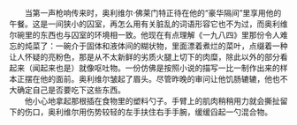 &emsp;&emsp;当第一声枪响传来时，奥利维尔·佛莱门特正待在他的“豪华隔间”里享用他的午餐。这是一间狭小的囚室，再怎么用有关脏乱的词语形容它也不为过，而奥利维尔碗里的东西也与囚室的环境相一致。他现在有点理解《一九八四》里那份令人难忘的炖菜了：一碗介于固体和液体间的糊状物，里面漂着煮烂的菜叶，点缀着一种让人怀疑的亮粉色，那是从不太新鲜的劣质火腿上切下的肉糜，除此以外的部分看起来（闻起来也是）就像呕吐物。一份仿佛是按照小说的描写一比一制作出来的样本正摆在他的面前。奥利维尔皱起了眉头。尽管昨晚的审问让他饥肠辘辘，他也不大确定自己是否要吃下这些东西。  
&emsp;&emsp;他小心地拿起那根插在食物里的塑料勺子。手臂上的肌肉稍稍用力就会撕扯留下的伤口，奥利维尔用伤势较轻的左手扶住右手手腕，缓缓舀起一勺混合物。
